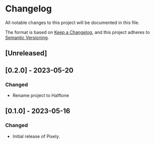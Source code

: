 # Changelog

All notable changes to this project will be documented in this file.

The format is based on [Keep a Changelog](https://keepachangelog.com/en/1.0.0/),
and this project adheres to [Semantic Versioning](https://semver.org/spec/v2.0.0.html).

## [Unreleased]

## [0.2.0] - 2023-05-20

### Changed

- Rename project to Halftone

## [0.1.0] - 2023-05-16

### Changed

- Initial release of Pixely.
